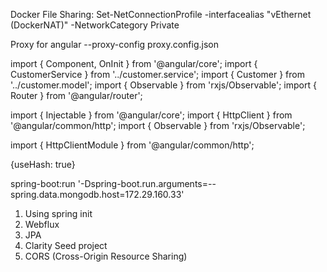 Docker File Sharing:
Set-NetConnectionProfile -interfacealias "vEthernet (DockerNAT)" -NetworkCategory Private

Proxy for angular
--proxy-config proxy.config.json


import { Component, OnInit } from '@angular/core';
import { CustomerService } from '../customer.service';
import { Customer } from '../customer.model';
import { Observable } from 'rxjs/Observable';
import { Router } from '@angular/router';

import { Injectable } from '@angular/core';
import { HttpClient } from '@angular/common/http';
import { Observable } from 'rxjs/Observable';

import { HttpClientModule } from '@angular/common/http';

{useHash: true}

spring-boot:run '-Dspring-boot.run.arguments=--spring.data.mongodb.host=172.29.160.33'



1. Using spring init 
2. Webflux
3. JPA
4. Clarity Seed project
5. CORS (Cross-Origin Resource Sharing)